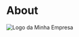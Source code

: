 # About


![Logo da Minha Empresa]([https://exemplo.com/logo.png](https://github.com/antoniofabioqueiroz/calculator/blob/main/printscreen.jpeg))
